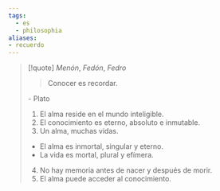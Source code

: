```yaml
---
tags:
  - es
  - philosophia
aliases:
- recuerdo
---
```

> [!quote] _Menón_, _Fedón_, _Fedro_
>> Conocer es recordar.
>
>\- Plato
>1. El alma reside en el mundo inteligible.
>2. El conocimiento es eterno, absoluto e inmutable.
>3. Un alma, muchas vidas.
>	- El alma es inmortal, singular y eterno.
>	- La vida es mortal, plural y efímera.
>4. No hay memoria antes de nacer y después de morir.
>5. El alma puede acceder al conocimiento.

